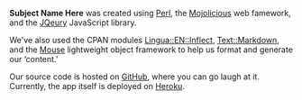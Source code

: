 **Subject Name Here** was created using [Perl][perl], the [Mojolicious][mojo]
web famework, and the [JQeury][jqjs] JavaScript library.

We've also used the CPAN modules [Lingua::EN::Inflect][lingua],
[Text::Markdown][text], and the [Mouse][mouse] lightweight object framework to
help us format and generate our ‘content.’

Our source code is hosted on [GitHub][git], where you can go laugh at it.
Currently, the app itself is deployed on [Heroku][hero].

[perl]: http://www.perl.org/	"Perl"
[mojo]: http://mojolici.us/	"Mojolicious"
[jqjs]: http://jquery.com/	"JQuery"

[lingua]: http://search.cpan.org/~dconway/Lingua-EN-Inflect-1.895/ "Lingua"
[text]:	http://search.cpan.org/~bobtfish/Text-Markdown-1.000031/ "Markdown"
[mouse]: http://search.cpan.org/~gfuji/Mouse-1.10/ "Mouse"

[git]: http://github.com/sequitur/SubjectNameHere "GitHub"

[hero]: http://heroku.com/

